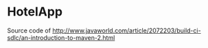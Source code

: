 HotelApp
========


Source code of http://www.javaworld.com/article/2072203/build-ci-sdlc/an-introduction-to-maven-2.html

